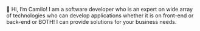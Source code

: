 👋 Hi, I’m Camilo! I am a software developer who is an expert on wide array of technologies who can develop applications whether it is on front-end or back-end or BOTH! I can provide solutions for your business needs.

<!---
camilofloresgojr/camilofloresgojr is a ✨ special ✨ repository because its `README.md` (this file) appears on your GitHub profile.
You can click the Preview link to take a look at your changes.
--->
